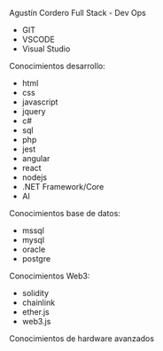 Agustín Cordero Full Stack - Dev Ops

- GIT
- VSCODE
- Visual Studio

Conocimientos desarrollo:
  * html
  * css
  * javascript
  * jquery
  * c#
  * sql
  * php
  * jest
  * angular
  * react
  * nodejs
  * .NET Framework/Core
  * AI

Conocimientos base de datos:
 * mssql
 * mysql
 * oracle
 * postgre

Conocimientos Web3:
 * solidity
 * chainlink
 * ether.js
 * web3.js

 
 Conocimientos de hardware avanzados
